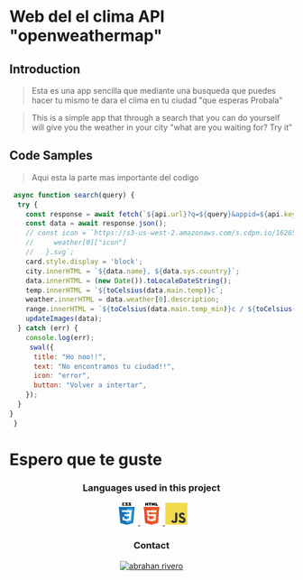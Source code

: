 # Web del el clima API "openweathermap"

## Introduction

> Esta es una app sencilla que mediante una busqueda que puedes hacer tu mismo te dara el clima en tu ciudad "que esperas Probala" 

>This is a simple app that through a search that you can do yourself will give you the weather in your city "what are you waiting for? Try it"

## Code Samples

> Aqui esta la parte mas importante del codigo 

```  js
 async function search(query) {
  try {
    const response = await fetch(`${api.url}?q=${query}&appid=${api.key}&lang=es`);
    const data = await response.json();
    // const icon = `https://s3-us-west-2.amazonaws.com/s.cdpn.io/162656/${
    //     weather[0]["icon"]
    //   }.svg`;
    card.style.display = 'block';
    city.innerHTML = `${data.name}, ${data.sys.country}`;
    data.innerHTML = (new Date()).toLocaleDateString();
    temp.innerHTML = `${toCelsius(data.main.temp)}c`;
    weather.innerHTML = data.weather[0].description;
    range.innerHTML = `${toCelsius(data.main.temp_min)}c / ${toCelsius(data.main.temp_max)}c`;
    updateImages(data);
  } catch (err) {
    console.log(err);
     swal({
      title: "Ho noo!!",
      text: "No encontramos tu ciudad!!",
      icon: "error",
      button: "Volver a intertar",
    });
  }
}
 }
```
# Espero que te guste 



<h3 align="center">Languages used in this project</h3>
<p align="center"> <a href="https://www.w3schools.com/css/" target="_blank"> <img src="https://raw.githubusercontent.com/devicons/devicon/master/icons/css3/css3-original-wordmark.svg" alt="css3" width="40" height="40"/> </a> <a href="https://www.w3.org/html/" target="_blank"> <img src="https://raw.githubusercontent.com/devicons/devicon/master/icons/html5/html5-original-wordmark.svg" alt="html5" width="40" height="40"/> </a> <a href="https://developer.mozilla.org/en-US/docs/Web/JavaScript" target="_blank"> <img src="https://raw.githubusercontent.com/devicons/devicon/master/icons/javascript/javascript-original.svg" alt="javascript" width="40" height="40"/> </a> </p>




<h3 align="center">Contact</h3>
<p align="center">
<a href="https://linkedin.com/in/abrahan-rivero-b2a1191ba" target="blank"><img align="center" src="https://raw.githubusercontent.com/rahuldkjain/github-profile-readme-generator/master/src/images/icons/Social/linked-in-alt.svg" alt="abrahan rivero" height="30" width="40" /></a>
</p>

